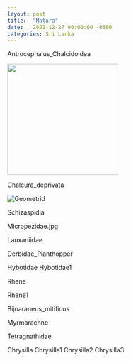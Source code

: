 ```yaml
---
layout: post
title:  "Matara"
date:   2021-12-27 00:00:00 -0600
categories: Sri Lanka
---
```




Antrocephalus_Chalcidoidea

<img src="/assets/Matara/Antrocephalus_Chalcidoidea.jpg"  width="250" height="250">


Chalcura_deprivata

![Geometrid](/assets/Matara/Schizaspidia.jpg)

Schizaspidia

Micropezidae.jpg

Lauxaniidae

Derbidae_Planthopper


Hybotidae
Hybotidae1


Rhene

Rhene1

Bijoaraneus_mitificus

Myrmarachne

Tetragnathidae

Chrysilla
Chrysilla1
Chrysilla2
Chrysilla3

